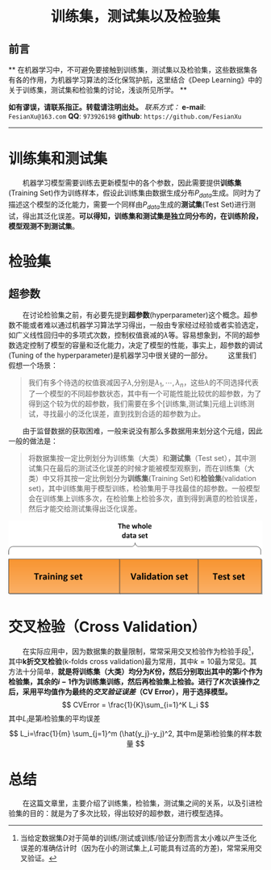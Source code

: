 <h1 align = "center">训练集，测试集以及检验集</h1>

## 前言
**
在机器学习中，不可避免要接触到训练集，测试集以及检验集，这些数据集各有各的作用，为机器学习算法的泛化保驾护航，这里结合《Deep Learning》中的关于训练集，测试集和检验集的讨论，浅谈所见所学。
**

**如有谬误，请联系指正。转载请注明出处。**
*联系方式：*
**e-mail**: `FesianXu@163.com`
**QQ**: `973926198`
**github**: `https://github.com/FesianXu`


----

# 训练集和测试集
　　机器学习模型需要训练去更新模型中的各个参数，因此需要提供**训练集**(Training Set)作为训练样本，假设此训练集由数据生成分布$P_{data}$生成。同时为了描述这个模型的泛化能力，需要一个同样由$P_{data}$生成的**测试集**(Test Set)进行测试，得出其泛化误差。**可以得知，训练集和测试集是独立同分布的，在训练阶段，模型观测不到测试集**。
  
  
# 检验集

## 超参数
　　在讨论检验集之前，有必要先提到**超参数**(hyperparameter)这个概念。超参数不能或者难以通过机器学习算法学习得出，一般由专家经过经验或者实验选定，如广义线性回归中的多项式次数，控制权值衰减的$\lambda$等。容易想象到，不同的超参数选定控制了模型的容量和泛化能力，决定了模型的性能，事实上，超参数的调试(Tuning of the hyperparameter)是机器学习中很关键的一部分。
　　这里我们假想一个场景：

> 我们有多个待选的权值衰减因子$\lambda$,分别是$\lambda_1, \cdots,\lambda_n$，这些$\lambda$的不同选择代表了一个模型的不同超参数状态，其中有一个可能性能比较优的超参数，为了得到这个较为优的超参数，我们需要在多个[训练集,测试集]元组上训练测试，寻找最小的泛化误差，直到找到合适的超参数为止。

　　由于监督数据的获取困难，一般来说没有那么多数据用来划分这个元组，因此一般的做法是：
> 将数据集按一定比例划分为训练集（大类）和**测试集**（Test set），其中测试集只在最后的测试泛化误差的时候才能被模型观察到，而在训练集（大类）中又将其按一定比例划分为**训练集**(Training Set)和**检验集**(validation set)，其中训练集用于模型训练，检验集用于寻找最佳的超参数。一般模型会在训练集上训练多次，在检验集上检验多次，直到得到满意的检验误差，然后才能交给测试集得出泛化误差。

![validation_set]


# 交叉检验（Cross Validation）
　　在实际应用中，因为数据集的数量限制，常常采用交叉检验作为检验手段[^1]，其中**k折交叉检验**(k-folds cross validation)最为常用，其中$k=10$最为常见。其方法十分简单，**就是将训练集（大类）均分为$K$份，然后分别取出其中的第$i$个作为检验集，其余的$i-1$作为训练集训练，然后再检验集上检验。进行了$K$次该操作之后，采用平均值作为最终的*交叉验证误差*（CV Error），用于选择模型。**
$$
CVError = \frac{1}{K}\sum_{i=1}^K L_i
$$
其中$L_i$是第$i$检验集的平均误差
$$
L_i=\frac{1}{m} \sum_{j=1}^m (\hat{y_j}-y_j)^2, 其中m是第i检验集的样本数量
$$

# 总结
　　在这篇文章里，主要介绍了训练集，检验集，测试集之间的关系，以及引进检验集的目的：就是为了多次比较，得出较好的超参数，进行模型选择。


[^1]: 当给定数据集$D$对于简单的训练/测试或训练/验证分割而言太小难以产生泛化误差的准确估计时（因为在小的测试集上,$L$可能具有过高的方差)，常常采用交叉验证。



[validation_set]: ./imgs/validation_set.png



















